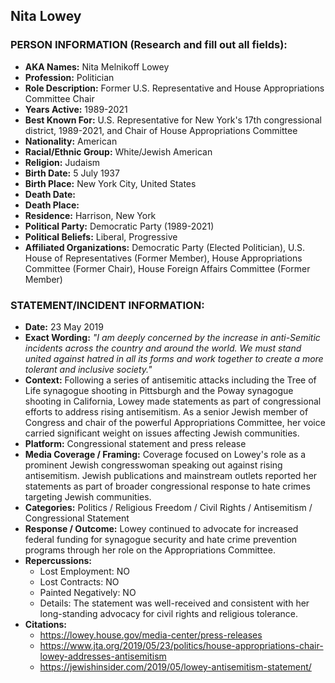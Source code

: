 ## Nita Lowey

### PERSON INFORMATION (Research and fill out all fields):
- **AKA Names:** Nita Melnikoff Lowey
- **Profession:** Politician
- **Role Description:** Former U.S. Representative and House Appropriations Committee Chair
- **Years Active:** 1989-2021
- **Best Known For:** U.S. Representative for New York's 17th congressional district, 1989-2021, and Chair of House Appropriations Committee
- **Nationality:** American
- **Racial/Ethnic Group:** White/Jewish American
- **Religion:** Judaism
- **Birth Date:** 5 July 1937
- **Birth Place:** New York City, United States
- **Death Date:** 
- **Death Place:** 
- **Residence:** Harrison, New York
- **Political Party:** Democratic Party (1989-2021)
- **Political Beliefs:** Liberal, Progressive
- **Affiliated Organizations:** Democratic Party (Elected Politician), U.S. House of Representatives (Former Member), House Appropriations Committee (Former Chair), House Foreign Affairs Committee (Former Member)

### STATEMENT/INCIDENT INFORMATION:
- **Date:** 23 May 2019
- **Exact Wording:** *"I am deeply concerned by the increase in anti-Semitic incidents across the country and around the world. We must stand united against hatred in all its forms and work together to create a more tolerant and inclusive society."*
- **Context:** Following a series of antisemitic attacks including the Tree of Life synagogue shooting in Pittsburgh and the Poway synagogue shooting in California, Lowey made statements as part of congressional efforts to address rising antisemitism. As a senior Jewish member of Congress and chair of the powerful Appropriations Committee, her voice carried significant weight on issues affecting Jewish communities.
- **Platform:** Congressional statement and press release
- **Media Coverage / Framing:** Coverage focused on Lowey's role as a prominent Jewish congresswoman speaking out against rising antisemitism. Jewish publications and mainstream outlets reported her statements as part of broader congressional response to hate crimes targeting Jewish communities.
- **Categories:** Politics / Religious Freedom / Civil Rights / Antisemitism / Congressional Statement
- **Response / Outcome:** Lowey continued to advocate for increased federal funding for synagogue security and hate crime prevention programs through her role on the Appropriations Committee.
- **Repercussions:**
  - Lost Employment: NO
  - Lost Contracts: NO
  - Painted Negatively: NO
  - Details: The statement was well-received and consistent with her long-standing advocacy for civil rights and religious tolerance.
- **Citations:** 
  - https://lowey.house.gov/media-center/press-releases
  - https://www.jta.org/2019/05/23/politics/house-appropriations-chair-lowey-addresses-antisemitism
  - https://jewishinsider.com/2019/05/lowey-antisemitism-statement/